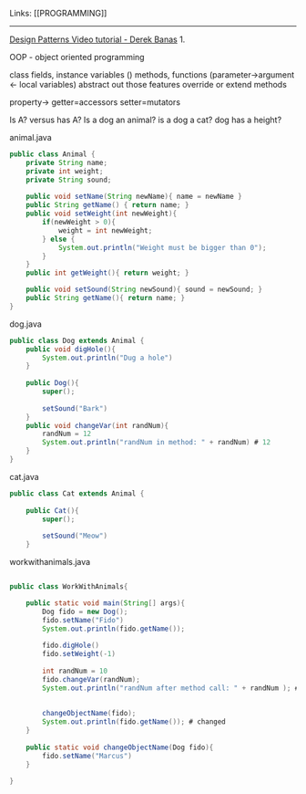 Links: [[PROGRAMMING]]

--- 

[Design Patterns Video tutorial - Derek Banas](https://www.youtube.com/watch?v=vNHpsC5ng_E&list=PLF206E906175C7E07)
1. 

OOP - object oriented programming

class
fields, instance variables ()
methods, functions (parameter->argument <- local variables)
abstract out those features 
override or extend methods

property->
getter=accessors
setter=mutators

Is A? versus has A? 
Is a dog an animal?
is a dog a cat?
dog has a height?

animal.java
```java
public class Animal {
	private String name;
	private int weight;
	private String sound;
	
	public void setName(String newName){ name = newName }
	public String getName() { return name; }
	public void setWeight(int newWeight){
		if(newWeight > 0){
			weight = int newWeight;
		} else {
			System.out.println("Weight must be bigger than 0");
		}
	}
	public int getWeight(){ return weight; }

	public void setSound(String newSound){ sound = newSound; }
	public String getName(){ return name; }
}
```
dog.java
```java
public class Dog extends Animal {
	public void digHole(){
		System.out.println("Dug a hole")
	}
	
	public Dog(){
		super();
		
		setSound("Bark")
	}
	public void changeVar(int randNum){
		randNum = 12
		System.out.println("randNum in method: " + randNum) # 12
	}
}
```
cat.java
```java
public class Cat extends Animal {
	
	public Cat(){
		super();
		
		setSound("Meow")
	}
```
workwithanimals.java
```java

public class WorkWithAnimals{

	public static void main(String[] args){
		Dog fido = new Dog();
		fido.setName("Fido")
		System.out.println(fido.getName());
		
		fido.digHole()
		fido.setWeight(-1)
		
		int randNum = 10
		fido.changeVar(randNum);
		System.out.println("randNum after method call: " + randNum ); # 10
		
		
		changeObjectName(fido);
		System.out.println(fido.getName()); # changed
	}
	
	public static void changeObjectName(Dog fido){
		fido.setName("Marcus")
	}
	
}
```

